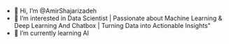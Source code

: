 - 👋 Hi, I’m @AmirShajarizadeh
- 👀 I’m interested in Data Scientist | Passionate about Machine Learning & Deep Learning And Chatbox | Turning Data into Actionable Insights"
- 🌱 I’m currently learning  AI


<!---
AmirShajarizadeh/AmirShajarizadeh is a ✨ special ✨ repository because its `README.md` (this file) appears on your GitHub profile.
You can click the Preview link to take a look at your changes.
--->

